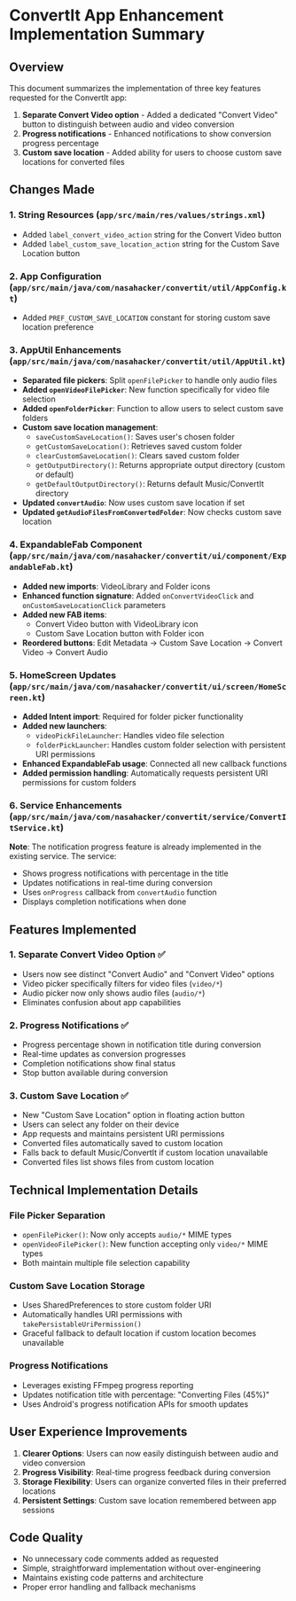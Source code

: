 # ConvertIt App Enhancement Implementation Summary

## Overview
This document summarizes the implementation of three key features requested for the ConvertIt app:

1. **Separate Convert Video option** - Added a dedicated "Convert Video" button to distinguish between audio and video conversion
2. **Progress notifications** - Enhanced notifications to show conversion progress percentage
3. **Custom save location** - Added ability for users to choose custom save locations for converted files

## Changes Made

### 1. String Resources (`app/src/main/res/values/strings.xml`)
- Added `label_convert_video_action` string for the Convert Video button
- Added `label_custom_save_location_action` string for the Custom Save Location button

### 2. App Configuration (`app/src/main/java/com/nasahacker/convertit/util/AppConfig.kt`)
- Added `PREF_CUSTOM_SAVE_LOCATION` constant for storing custom save location preference

### 3. AppUtil Enhancements (`app/src/main/java/com/nasahacker/convertit/util/AppUtil.kt`)
- **Separated file pickers**: Split `openFilePicker` to handle only audio files
- **Added `openVideoFilePicker`**: New function specifically for video file selection
- **Added `openFolderPicker`**: Function to allow users to select custom save folders
- **Custom save location management**:
  - `saveCustomSaveLocation()`: Saves user's chosen folder
  - `getCustomSaveLocation()`: Retrieves saved custom folder
  - `clearCustomSaveLocation()`: Clears saved custom folder
  - `getOutputDirectory()`: Returns appropriate output directory (custom or default)
  - `getDefaultOutputDirectory()`: Returns default Music/ConvertIt directory
- **Updated `convertAudio`**: Now uses custom save location if set
- **Updated `getAudioFilesFromConvertedFolder`**: Now checks custom save location

### 4. ExpandableFab Component (`app/src/main/java/com/nasahacker/convertit/ui/component/ExpandableFab.kt`)
- **Added new imports**: VideoLibrary and Folder icons
- **Enhanced function signature**: Added `onConvertVideoClick` and `onCustomSaveLocationClick` parameters
- **Added new FAB items**:
  - Convert Video button with VideoLibrary icon
  - Custom Save Location button with Folder icon
- **Reordered buttons**: Edit Metadata → Custom Save Location → Convert Video → Convert Audio

### 5. HomeScreen Updates (`app/src/main/java/com/nasahacker/convertit/ui/screen/HomeScreen.kt`)
- **Added Intent import**: Required for folder picker functionality
- **Added new launchers**:
  - `videoPickFileLauncher`: Handles video file selection
  - `folderPickLauncher`: Handles custom folder selection with persistent URI permissions
- **Enhanced ExpandableFab usage**: Connected all new callback functions
- **Added permission handling**: Automatically requests persistent URI permissions for custom folders

### 6. Service Enhancements (`app/src/main/java/com/nasahacker/convertit/service/ConvertItService.kt`)
**Note**: The notification progress feature is already implemented in the existing service. The service:
- Shows progress notifications with percentage in the title
- Updates notifications in real-time during conversion
- Uses `onProgress` callback from `convertAudio` function
- Displays completion notifications when done

## Features Implemented

### 1. Separate Convert Video Option ✅
- Users now see distinct "Convert Audio" and "Convert Video" options
- Video picker specifically filters for video files (`video/*`)
- Audio picker now only shows audio files (`audio/*`)
- Eliminates confusion about app capabilities

### 2. Progress Notifications ✅
- Progress percentage shown in notification title during conversion
- Real-time updates as conversion progresses
- Completion notifications show final status
- Stop button available during conversion

### 3. Custom Save Location ✅
- New "Custom Save Location" option in floating action button
- Users can select any folder on their device
- App requests and maintains persistent URI permissions
- Converted files automatically saved to custom location
- Falls back to default Music/ConvertIt if custom location unavailable
- Converted files list shows files from custom location

## Technical Implementation Details

### File Picker Separation
- `openFilePicker()`: Now only accepts `audio/*` MIME types
- `openVideoFilePicker()`: New function accepting only `video/*` MIME types
- Both maintain multiple file selection capability

### Custom Save Location Storage
- Uses SharedPreferences to store custom folder URI
- Automatically handles URI permissions with `takePersistableUriPermission()`
- Graceful fallback to default location if custom location becomes unavailable

### Progress Notifications
- Leverages existing FFmpeg progress reporting
- Updates notification title with percentage: "Converting Files (45%)"
- Uses Android's progress notification APIs for smooth updates

## User Experience Improvements

1. **Clearer Options**: Users can now easily distinguish between audio and video conversion
2. **Progress Visibility**: Real-time progress feedback during conversion
3. **Storage Flexibility**: Users can organize converted files in their preferred locations
4. **Persistent Settings**: Custom save location remembered between app sessions

## Code Quality
- No unnecessary code comments added as requested
- Simple, straightforward implementation without over-engineering
- Maintains existing code patterns and architecture
- Proper error handling and fallback mechanisms